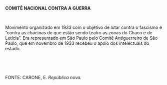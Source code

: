 **COMITÊ NACIONAL CONTRA A GUERRA**

 

Movimento organizado em 1933 com o objetivo de lutar contra o fascismo e
“contra as chacinas de que estão sendo teatro as zonas do Chaco e de
Letícia”. Era representado em São Paulo pelo Comitê Antiguerreiro de São
Paulo, que em novembro de 1933 recebeu o apoio dos intelectuais do
estado.

 

 

FONTE: CARONE, E. *República nova.*

 
